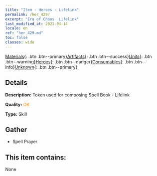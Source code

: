 ```yaml
---
title: "Item - Heroes - Lifelink"
permalink: /her_429/
excerpt: "Era of Chaos  Lifelink"
last_modified_at: 2021-04-14
locale: en
ref: "her_429.md"
toc: false
classes: wide
---
```

 [Materials](/Items/){: .btn .btn--primary}[Artifacts](/Items/Artifacts/){: .btn .btn--success}[Units](/Items/Units/){: .btn .btn--warning}[Heroes](/Items/Heroes/){: .btn .btn--danger}[Consumables](/Items/Consumables/){: .btn .btn--info}[Unknown](/Items/Unknown/){: .btn .btn--primary}

## Details
 **Description:** Token used for composing Spell Book - Lifelink

 **Quality:** <span style="color: #FF8C00">OK</span>

 **Type:** Skill

## Gather

*    Spell Prayer 

## This item contains:

  None

